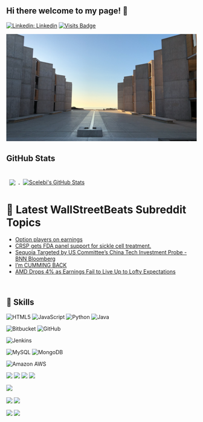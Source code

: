 <br>  

## Hi there welcome to my page! 👋
   
[![Linkedin: Linkedin](https://img.shields.io/badge/-Linkedin-blue?style=flat-square&logo=Linkedin&logoColor=white&link=https://www.linkedin.com/in/serdarcelebi/)](https://www.linkedin.com/in/serdarcelebi/) 
[![Visits Badge](https://badges.pufler.dev/visits/Avangarde2225/Avangarde2225)](https://github.com/Avangarde2225)   
  

![Github Banner](assets/img.JPG)




## GitHub Stats
<br>

<a href="https://github.com/Avangarde2225">
  <img align="center" style="margin:0.5rem" src="https://github-readme-stats.vercel.app/api/top-langs/?username=Avangarde2225&hide=html,css&title_color=ffffff&text_color=c9cacc&icon_color=4AB197&bg_color=1A2B34" />
</a>

<a href="https://github.com/Avangarde2225">
  <img align="center" style="margin:0.5rem" src="https://github-readme-stats.vercel.app/api?username=Avangarde2225&show_icons=true&line_height=27&count_private=true&title_color=ffffff&text_color=c9cacc&icon_color=4AB097&bg_color=1A2B34" alt="Scelebi's GitHub Stats" />
</a>
<br>


 # 📩 Latest WallStreetBeats Subreddit Topics
<!-- BLOG-POST-LIST:START -->
- [Option players on earnings](https://www.reddit.com/r/wallstreetbets/comments/17kymk0/option_players_on_earnings/)
- [CRSP gets FDA panel support for sickle cell treatment.](https://www.reddit.com/r/wallstreetbets/comments/17kx05j/crsp_gets_fda_panel_support_for_sickle_cell/)
- [Sequoia Targeted by US Committee’s China Tech Investment Probe - BNN Bloomberg](https://www.reddit.com/r/wallstreetbets/comments/17kwwq4/sequoia_targeted_by_us_committees_china_tech/)
- [I’m CUMMING BACK](https://www.reddit.com/r/wallstreetbets/comments/17kvlyn/im_cumming_back/)
- [AMD Drops 4% as Earnings Fail to Live Up to Lofty Expectations](https://www.reddit.com/r/wallstreetbets/comments/17kvchg/amd_drops_4_as_earnings_fail_to_live_up_to_lofty/)
<!-- BLOG-POST-LIST:END -->

<br>

## 💼 Skills
<p>
<img alt="HTML5" src="https://img.shields.io/badge/html5%20-%23E34F26.svg?&style=for-the-badge&logo=html5&logoColor=white"/>
<img alt="JavaScript" src="https://img.shields.io/badge/javascript%20-%23323330.svg?&style=for-the-badge&logo=javascript&logoColor=%23F7DF1E"/>
<img alt="Python" src="https://img.shields.io/badge/python%20-%2314354C.svg?&style=for-the-badge&logo=python&logoColor=white"/>
<img alt="Java" src="https://img.shields.io/badge/java-%23ED8B00.svg?&style=for-the-badge&logo=java&logoColor=white"/>
</p>
<p>
<img alt="Bitbucket" src="https://img.shields.io/badge/bitbucket%20-%230047B3.svg?&style=for-the-badge&logo=bitbucket&logoColor=white"/>
<img alt="GitHub" src="https://img.shields.io/badge/github%20-%23121011.svg?&style=for-the-badge&logo=github&logoColor=white"/>
</p>
<p>
<img alt="Jenkins" src="https://img.shields.io/badge/jenkins%20-%232C5263.svg?&style=for-the-badge&logo=jenkins&logoColor=white"/>
</p>
<p>
<img alt="MySQL" src="https://img.shields.io/badge/mysql-%2300f.svg?&style=for-the-badge&logo=mysql&logoColor=white"/>
<img alt="MongoDB" src ="https://img.shields.io/badge/MongoDB-%234ea94b.svg?&style=for-the-badge&logo=mongodb&logoColor=white"/>
</p>

<p>
<img alt="Amazon AWS" src="https://img.shields.io/badge/Amazon_AWS-232F3E?style=for-the-badge&logo=amazon-aws&logoColor=white"/>
</p>


![](https://img.shields.io/badge/Test-Cypress-informational?style=flat&logo=Cypress&logoColor=white&color=4AB197)
![](https://img.shields.io/badge/Test-Selenium-informational?style=flat&logo=Selenium&logoColor=white&color=4AB197)
![](https://img.shields.io/badge/Test-LoadRunnerDesktop-informational?style=flat&logo=LoadRunnerDesktop&logoColor=white&color=4AB197)
![](https://img.shields.io/badge/Test-LoadRunnerCloud-informational?style=flat&logo=LoadRunnerCloud&logoColor=white&color=4AB197)


![](https://img.shields.io/badge/Tools-Postman-informational?style=flat&logo=Postman&logoColor=white&color=4AB197)

![](https://img.shields.io/badge/Tools-Bitbucket-informational?style=flat&logo=Bitbucket&logoColor=white&color=4AB197)
![](https://img.shields.io/badge/Tools-Github-informational?style=flat&logo=Github&logoColor=white&color=4AB197)

![](https://img.shields.io/badge/Tools-Jira-informational?style=flat&logo=Jira-Software&logoColor=white&color=4AB197)
![](https://img.shields.io/badge/Tools-Rally-informational?style=flat&logo=Rally-Software&logoColor=white&color=4AB197)

<br>


